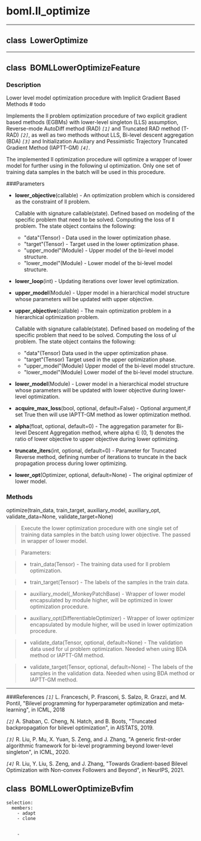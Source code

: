 
# __boml.ll_optimize__
***
## __class&nbsp;&nbsp;LowerOptimize__
***
## __class&nbsp;&nbsp;BOMLLowerOptimizeFeature__
### Description
Lower level model optimization procedure with Implicit Gradient Based Methods  # todo

Implements the ll problem optimization procedure of two explicit gradient based
methods (EGBMs) with lower-level singleton (LLS) assumption, Reverse-mode AutoDiff
method (RAD) _`[1]`_ and Truncated RAD method (T-RAD) _`[2]`_, as well as two methods
without LLS, Bi-level descent aggregation (BDA) _`[3]`_ and Initialization Auxiliary
and Pessimistic Trajectory Truncated Gradient Method (IAPTT-GM) _`[4]`_.

The implemented ll optimization procedure will optimize a wrapper of lower model 
for further using in the following ul optimization. Only one set of training 
data samples in the batch will be used in this procedure.

###Parameters
* __lower_objective__(callable) - 
  An optimization problem which is considered as the constraint of ll problem.

    Callable with signature callable(state). Defined based on modeling of
    the specific problem that need to be solved. Computing the loss of ll
    problem. The state object contains the following:

    - "data"(Tensor) - 
        Data used in the lower optimization phase.
    - "target"(Tensor) - 
        Target used in the lower optimization phase.
    - "upper_model"(Module) - 
        Upper model of the bi-level model structure.
    - "lower_model"(Module) - 
        Lower model of the bi-level model structure.

* __lower_loop__(int) - Updating iterations over lower level optimization.

* __upper_model__(Module) - 
    Upper model in a hierarchical model structure whose parameters will be
    updated with upper objective.

* __upper_objective__(callable) - 
    The main optimization problem in a hierarchical optimization problem.

    Callable with signature callable(state). Defined based on modeling of
    the specific problem that need to be solved. Computing the loss of ul
    problem. The state object contains the following:

    - "data"(Tensor)
        Data used in the upper optimization phase.
    - "target"(Tensor)
        Target used in the upper optimization phase.
    - "upper_model"(Module)
        Upper model of the bi-level model structure.
    - "lower_model"(Module)
        Lower model of the bi-level model structure.

* __lower_model__(Module) - 
    Lower model in a hierarchical model structure whose parameters will be
    updated with lower objective during lower-level optimization.

* __acquire_max_loss__(bool, optional, default=False) - 
    Optional argument,if set True then will use IAPTT-GM method as lower
    optimization method.

* __alpha__(float, optional, default=0) - 
    The aggregation parameter for Bi-level Descent Aggregation method, where
    alpha ∈ (0, 1) denotes the ratio of lower objective to upper objective
    during lower optimizing.

* __truncate_iters__(int, optional, default=0) - 
    Parameter for Truncated Reverse method, defining number of
    iterations to truncate in the back propagation process during lower
    optimizing.

* __lower_opt__(Optimizer, optional, default=None) - 
    The original optimizer of lower model.
### Methods
optimize(train_data,  train_target, auxiliary_model, auxiliary_opt, validate_data=None, validate_target=None)
> Execute the lower optimization procedure with one single set of training data
samples in the batch using lower objective. The passed in wrapper of lower model.

> Parameters:  

> * train_data(Tensor) - The training data used for ll problem optimization.  

> * train_target(Tensor) - The labels of the samples in the train data.

> * auxiliary_model(_MonkeyPatchBase) - 
    Wrapper of lower model encapsulated by module higher, will be optimized in lower
    optimization procedure.  

> * auxiliary_opt(DifferentiableOptimizer) - 
    Wrapper of lower optimizer encapsulated by module higher, will be used in lower
    optimization procedure.

> * validate_data(Tensor, optional, default=None) - 
    The validation data used for ul problem optimization. Needed 
    when using BDA method or IAPTT-GM method. 

> * validate_target(Tensor, optional, default=None) - 
    The labels of the samples in the validation data. Needed when using
    BDA method or IAPTT-GM method.
***
###References
_`[1]`_ L. Franceschi, P. Frasconi, S. Salzo, R. Grazzi, and M. Pontil, "Bilevel
     programming for hyperparameter optimization and meta-learning", in ICML, 2018

_`[2]`_ A. Shaban, C. Cheng, N. Hatch, and B. Boots, "Truncated backpropagation
 for bilevel optimization", in AISTATS, 2019.

_`[3]`_ R. Liu, P. Mu, X. Yuan, S. Zeng, and J. Zhang, "A generic first-order algorithmic
 framework for bi-level programming beyond lower-level singleton", in ICML, 2020.

_`[4]`_ R. Liu, Y. Liu, S. Zeng, and J. Zhang, "Towards Gradient-based Bilevel
 Optimization with Non-convex Followers and Beyond", in NeurIPS, 2021.
## __class&nbsp;&nbsp;BOMLLowerOptimizeBvfim__
    selection:
      members:
        - adapt
        - clone


        -
